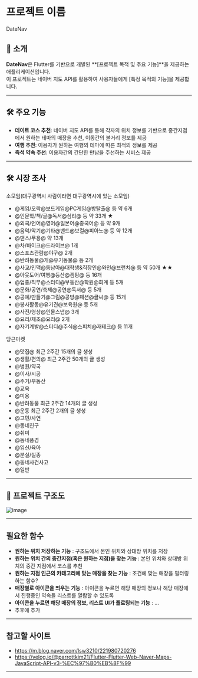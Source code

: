 # 프로젝트 이름
DateNav

## 📖 소개
**DateNav**은 Flutter를 기반으로 개발된 **[프로젝트 목적 및 주요 기능]**을 제공하는 애플리케이션입니다.  
이 프로젝트는 네이버 지도 API를 활용하여 사용자들에게 [특정 목적의 기능]을 제공합니다.

---

## 🛠️ 주요 기능
- **데이트 코스 추천**: 네이버 지도 API를 통해 각자의 위치 정보를 기반으로 중간지점에서 원하는 테마의 매장을 추천, 이동간의 볼거리 정보를 제공
- **여행 추천**: 이용자가 원하는 여행의 테마에 따른 최적의 정보를 제공
- **즉석 약속 주선**: 이용자간의 간단한 만남을 주선하는 서비스 제공

---

## 🛠️ 시장 조사

소모임(대구광역시 사람이라면 대구광역시에 있는 소모임)
- @게임/오락@보드게임@PC게임@방탈출@ 등 약 6개
- @인문학/책/글@독서@심리@ 등 약 33개 ★
- @외국/언어@영어@일본어@중국어@ 등 약 9개
- @음악/악기@기타@밴드@보컬@피아노@ 등 약 12개
- @댄스/무용@ 약 13개
- @차/바이크@드라이브@ 1개
- @스포츠관람@야구@ 2개
- @반려동물@개@유기동물@ 등 2개
- @사교/인맥@동남아@대학생&직장인@와인@브런치@ 등 약 50개 ★★
- @아웃도어/여행@등산@캠핑@ 등 16개
- @업종/직무@스터디@부동산@학원@회계 등 5개
- @문화/공연/축제@공연@독서@ 등 5개
- @공예/만들기@그림@공방@패션@글씨@ 등 15개
- @봉사활동@유기견@보육원@ 등 5개
- @사진/영상@인물스냅@ 3개
- @요리/제조@요리@ 2개
- @자기계발@스터디@주식@스피치@재테크@ 등 11개

당근마켓
- @맛집@ 최근 2주간 15개의 글 생성
- @생활/편의@ 최근 2주간 50개의 글 생성
- @병원/약국
- @이사/시공
- @주거/부동산
- @교육
- @미용
- @반려동물 최근 2주간 14개의 글 생성
- @운동 최근 2주간 2개의 글 생성
- @고민/사연
- @동네친구
- @취미
- @동네풍경
- @임신/육아
- @분실/실종
- @동네사건사고
- @일반

---
## 📂 프로젝트 구조도
![image](https://github.com/user-attachments/assets/9b6ba312-3497-466a-a3c5-bbe025e59bac)

---
## 필요한 함수
- **원하는 위치 저장하는 기능** : 구조도에서 본인 위치와 상대방 위치를 저장
- **원하는 위치 간의 중간지점(혹은 원하는 지점)을 찾는 기능** : 본인 위치와 상대방 위치의 중간 지점에서 코스를 추천
- **원하는 지점 인근의 카테고리에 맞는 매장을 찾는 기능** : 조건에 맞는 매장을 필터링하는 함수?
- **매장별로 아이콘을 띄우는 기능** : 아이콘을 누르면 해당 매장의 정보나 해당 매장에서 진행중인 약속들 리스트를 열람할 수 있도록
- **아이콘을 누르면 해당 매장의 정보, 리스트 UI가 플로팅되는 기능** : ...
- 추후에 추가
  
---
## 참고할 사이트
- https://m.blog.naver.com/lsw3210/221980720276
- https://velog.io/@parrottkim21/Flutter-Flutter-Web-Naver-Maps-JavaScript-API-v3-%EC%97%B0%EB%8F%99

---

